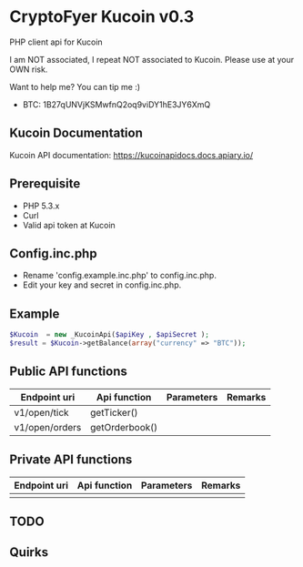 CryptoFyer Kucoin v0.3
==============

PHP client api for Kucoin

I am NOT associated, I repeat NOT associated to Kucoin. Please use at your OWN risk.

Want to help me? You can tip me :)
* BTC: 1B27qUNVjKSMwfnQ2oq9viDY1hE3JY6XmQ


Kucoin Documentation
----
Kucoin API documentation: https://kucoinapidocs.docs.apiary.io/


Prerequisite
----
* PHP 5.3.x
* Curl
* Valid api token at Kucoin


Config.inc.php
----
* Rename 'config.example.inc.php' to config.inc.php.
* Edit your key and secret in config.inc.php.



Example
----
```php
$Kucoin  = new _KucoinApi($apiKey , $apiSecret );
$result = $Kucoin->getBalance(array("currency" => "BTC"));
```

Public API functions
----

| Endpoint uri | Api function | Parameters | Remarks |
| --- | --- | --- | --- |
| v1/open/tick | getTicker() |  |  |
| v1/open/orders | getOrderbook() |  |  |


Private API functions
----

| Endpoint uri | Api function | Parameters | Remarks |
| --- | --- | --- | --- |
|  |  |  |  |


TODO
----

Quirks
----

